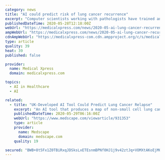 ```yaml
---
category: news
title: "AI could predict risk of lung cancer recurrence"
excerpt: "Computer scientists working with pathologists have trained an artificial intelligence (AI) tool to determine which patients with lung cancer have a higher risk of their disease coming back after treatment."
publishedDateTime: 2020-05-28T12:18:00Z
webUrl: "https://medicalxpress.com/news/2020-05-ai-lung-cancer-recurrence.html"
ampWebUrl: "https://medicalxpress.com/news/2020-05-ai-lung-cancer-recurrence.amp"
cdnAmpWebUrl: "https://medicalxpress-com.cdn.ampproject.org/c/s/medicalxpress.com/news/2020-05-ai-lung-cancer-recurrence.amp"
type: article
quality: 39
heat: 39
published: false

provider:
  name: Medical Xpress
  domain: medicalxpress.com

topics:
  - AI in Healthcare
  - AI

related:
  - title: "UK-Developed AI Tool Could Predict Lung Cancer Relapse"
    excerpt: "An AI tool that produces a map of non-small cell lung cancers to reveal areas of high and low immune infiltration could be used to predict the risk of relapse, suggests innovative UK research."
    publishedDateTime: 2020-05-29T06:16:00Z
    webUrl: "https://www.medscape.com/viewarticle/931353"
    type: article
    provider:
      name: Medscape
      domain: medscape.com
    quality: 19

secured: "BWB+8t5Fx1Z0TBiRxqJDSksLxETEsnmBPNf0HJ1j9v42ztJq+VOMXtAKoEjMQIqdlIBEDSqRQmxBh8AZPc9UZpYcCkr6W7tIOWoB4lOQm/mQwxiHAkvIgDVT+25H48oZOLGQ0eArcW+NrAmUB5nabV11r3i6B/y2bueE2sVc96x9dAuktGrivnoX7w91HddzpyxsWEHnarO5Fsa3cUa+eE1kluBDsb2H8m4jfaQCIPJkFbphoOaUv3YT70t3w8C/omwFNE3PMOql77P34cZ/Eh8aKpoCSk4Kzj9wIEx3Tv3WN3PaNc3lm6UIgiAZt34JPgt0jywIfBLOnwc/wiCCxFpGi9r78n/9YmR2D5jhDig1qbGuWAyPsZNw3JoJsGdEvJtvqNDu50t8Aj3PyJdSnFRVKffIOgK9Jx5/NDIcd/WAjDhdKKLnCIJbFOnOQ7MdTgsUvmSX9CxAwpM6NWjkR1++nOF7G2+P1/TCxvKBoL0=;axJ6zt0RlUhznIKnrm7u8Q=="
---
```



